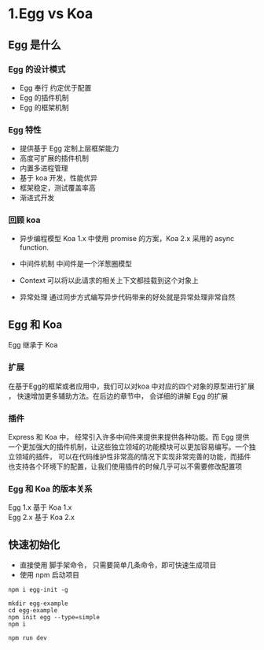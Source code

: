 # 1.Egg vs Koa

## Egg 是什么

### Egg 的设计模式

* Egg 奉行 约定优于配置
* Egg 的插件机制
* Egg 的框架机制

### Egg 特性

* 提供基于 Egg 定制上层框架能力
* 高度可扩展的插件机制
* 内置多进程管理
* 基于 koa 开发，性能优异
* 框架稳定，测试覆盖率高
* 渐进式开发

### 回顾 koa 

* 异步编程模型
	Koa 1.x 中使用 promise 的方案，Koa 2.x 采用的 async function.

* 中间件机制
	中间件是一个洋葱圈模型

* Context 
	可以将以此请求的相关上下文都挂载到这个对象上

* 异常处理 
	通过同步方式编写异步代码带来的好处就是异常处理非常自然

## Egg 和 Koa

Egg 继承于 Koa

### 扩展
在基于Egg的框架或者应用中，我们可以对koa 中对应的四个对象的原型进行扩展	， 快速增加更多辅助方法。在后边的章节中， 会详细的讲解 Egg 的扩展

### 插件

Express 和 Koa 中， 经常引入许多中间件来提供来提供各种功能。而 Egg 提供一个更加强大的插件机制，让这些独立领域的功能模块可以更加容易编写。一个独立领域的插件， 可以在代码维护性非常高的情况下实现非常完善的功能，而插件也支持各个环境下的配置，让我们使用插件的时候几乎可以不需要修改配置项

### Egg 和 Koa 的版本关系

Egg 1.x 基于 Koa 1.x <br>
Egg 2.x 基于 Koa 2.x


## 快速初始化

* 直接使用 脚手架命令， 只需要简单几条命令，即可快速生成项目
* 使用 npm 启动项目

```
npm i egg-init -g

mkdir egg-example
cd egg-example
npm init egg --type=simple
npm i

npm run dev
```